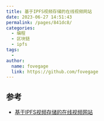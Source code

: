 ```yaml
---
title: 基于IPFS视频存储的在线视频网站
date: 2023-06-27 14:51:43
permalink: /pages/841dc8/
categories:
  - 编程
  - 区块链
  - ipfs
tags:
  - 
author: 
  name: fovegage
  link: https://github.com/fovegage
---
```

## 参考

- [基于IPFS视频存储的在线视频网站](https://www.bilibili.com/read/cv15811185/)